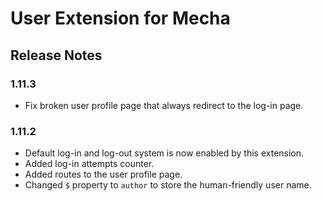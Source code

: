 User Extension for Mecha
========================

Release Notes
-------------

### 1.11.3

 - Fix broken user profile page that always redirect to the log-in page.

### 1.11.2

 - Default log-in and log-out system is now enabled by this extension.
 - Added log-in attempts counter.
 - Added routes to the user profile page.
 - Changed `$` property to `author` to store the human-friendly user name.
